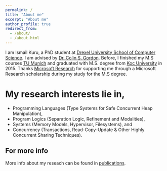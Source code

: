 ```yaml
---
permalink: /
title: "About me"
excerpt: "About me"
author_profile: true
redirect_from: 
  - /about/
  - /about.html
---
```


I am Ismail Kuru, a PhD student at [Drexel University School of Computer Science](https://drexel.edu/cci/academics/computer-science-department). I am advised by [Dr. Colin S. Gordon](https://www.cs.drexel.edu/~csgordon/). Before, I finished my M.S courses [TU Munich](http://www.in.tum.de/en/for-prospective-students/masters-programs/computational-science-and-engineering/) and graduated with M.S. degree from [Koc University](https://eng.ku.edu.tr/en/academics/computer-engineering/) in 2015. Thanks [Microsoft Research](https://www.microsoft.com/en-us/research/academic-program/phd-scholarship-europe-middle-east-africa/) for supporting me through a Microsoft Research scholarship during my study for the M.S degree.

My research interests lie in,
======

* Programming Languages (Type Systems for Safe Concurrent Heap Manipulation), 
* Program Logics (Separation Logic, Refinement and Modalities),
* Systems (Memory Models, Hypervisor, Filesystems), and
* Concurrency (Transactions, Read-Copy-Update & Other Highly Concurrent Sharing Techniques).


For more info
------
More info about my reseach can be found in [publications](https://ismailkuru.github.io/publications/).
